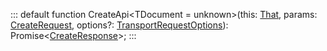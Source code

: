 :::
default function CreateApi<TDocument = unknown>(this: [That](./That.md), params: [CreateRequest](./CreateRequest.md)<TDocument>, options?: [TransportRequestOptions](./TransportRequestOptions.md)): Promise<[CreateResponse](./CreateResponse.md)>;
:::
